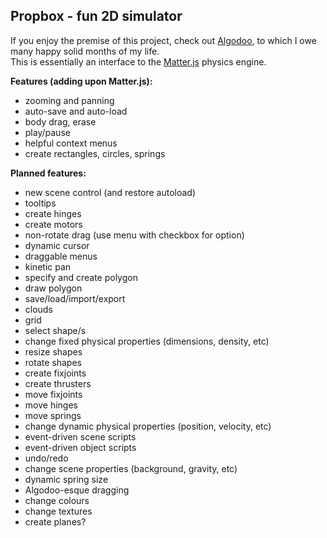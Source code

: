 ## Propbox - fun 2D simulator

If you enjoy the premise of this project, check out [Algodoo](http://www.algodoo.com/), to which I owe many happy solid months of my life.  
This is essentially an interface to the [Matter.js](https://brm.io/matter-js/) physics engine.

**Features (adding upon Matter.js):**

- zooming and panning
- auto-save and auto-load
- body drag, erase
- play/pause
- helpful context menus
- create rectangles, circles, springs

**Planned features:**

- new scene control (and restore autoload)
- tooltips
- create hinges
- create motors
- non-rotate drag (use menu with checkbox for option)
- dynamic cursor
- draggable menus
- kinetic pan
- specify and create polygon
- draw polygon
- save/load/import/export
- clouds
- grid
- select shape/s
- change fixed physical properties (dimensions, density, etc)
- resize shapes
- rotate shapes
- create fixjoints
- create thrusters
- move fixjoints
- move hinges
- move springs
- change dynamic physical properties (position, velocity, etc)
- event-driven scene scripts
- event-driven object scripts
- undo/redo
- change scene properties (background, gravity, etc)
- dynamic spring size
- Algodoo-esque dragging
- change colours
- change textures
- create planes?
